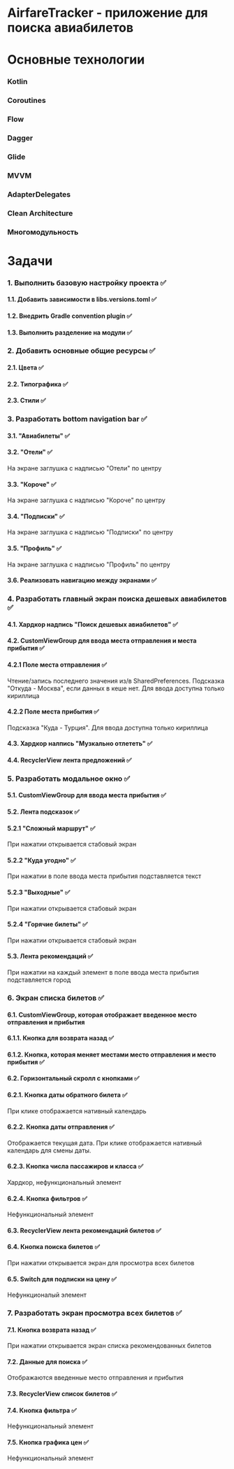 # AirfareTracker - приложение для поиска авиабилетов

# Основные технологии
### Kotlin
### Coroutines
### Flow
### Dagger
### Glide
### MVVM
### AdapterDelegates
### Clean Architecture
### Многомодульность


# Задачи
### 1. Выполнить базовую настройку проекта ✅
#### 1.1. Добавить зависимости в libs.versions.toml ✅
#### 1.2. Внедрить Gradle convention plugin ✅
#### 1.3. Выполнить разделение на модули ✅
### 2. Добавить основные общие ресурсы ✅
#### 2.1. Цвета ✅
#### 2.2. Типографика ✅
#### 2.3. Стили ✅
### 3. Разработать bottom navigation bar ✅
#### 3.1. "Авиабилеты" ✅
#### 3.2. "Отели" ✅
На экране заглушка с надписью "Отели" по центру
#### 3.3. "Короче" ✅
На экране заглушка с надписью "Короче" по центру
#### 3.4. "Подписки" ✅
На экране заглушка с надписью "Подписки" по центру
#### 3.5. "Профиль" ✅
На экране заглушка с надписью "Профиль" по центру
#### 3.6. Реализовать навигацию между экранами ✅
### 4. Разработать главный экран поиска дешевых авиабилетов ✅
#### 4.1. Хардкор надпись "Поиск дешевых авиабилетов" ✅
#### 4.2. CustomViewGroup для ввода места отправления и места прибытия ✅
#### 4.2.1 Поле места отправления ✅
Чтение/запись последнего значения из/в SharedPreferences. Подсказка "Откуда - Москва", если данных в кеше нет. Для ввода доступна только кириллица
#### 4.2.2 Поле места прибытия ✅
Подсказка "Куда - Турция". Для ввода доступна только кириллица
#### 4.3. Хардкор налпись "Музкально отлететь" ✅
#### 4.4. RecyclerView лента предложений ✅
### 5. Разработать модальное окно ✅
#### 5.1. CustomViewGroup для ввода места прибытия ✅
#### 5.2. Лента подсказок ✅
#### 5.2.1 "Сложный маршрут" ✅
При нажатии открывается стабовый экран
#### 5.2.2 "Куда угодно" ✅
При нажатии в поле ввода места прибытия подставляется текст
#### 5.2.3 "Выходные" ✅
При нажатии открывается стабовый экран
#### 5.2.4 "Горячие билеты" ✅
При нажатии открывается стабовый экран
#### 5.3. Лента рекомендаций ✅
При нажатии на каждый элемент в поле ввода места прибытия подставляется город
### 6. Экран списка билетов ✅
#### 6.1. CustomViewGroup, которая отображает введенное место отправления и прибытия
#### 6.1.1. Кнопка для возврата назад ✅
#### 6.1.2. Кнопка, которая меняет местами место отправления и место прибытия ✅
#### 6.2. Горизонтальный скролл с кнопками ✅
#### 6.2.1. Кнопка даты обратного билета ✅
При клике отображается нативный календарь
#### 6.2.2. Кнопка даты отправления ✅
Отображается текущая дата. При клике отображается нативный календарь для смены даты.
#### 6.2.3. Кнопка числа пассажиров и класса ✅
Хардкор, нефункциональный элемент
#### 6.2.4. Кнопка фильтров ✅
Нефункциональный элемент
#### 6.3. RecyclerView лента рекомендаций билетов ✅
#### 6.4. Кнопка поиска билетов ✅
При нажатии открывается экран для просмотра всех билетов
#### 6.5. Switch для подписки на цену ✅
Нефункционалый элемент
### 7. Разработать экран просмотра всех билетов ✅
#### 7.1. Кнопка возврата назад ✅
При нажатии открывается экран списка рекомендованных билетов
#### 7.2. Данные для поиска ✅
Отображаются введенные место отправления и прибытия
#### 7.3. RecyclerView список билетов ✅
#### 7.4. Кнопка фильтра ✅
Нефункциональный элемент
#### 7.5. Кнопка графика цен ✅
Нефункциональный элемент

